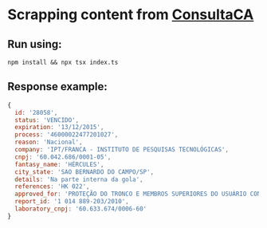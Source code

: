 # Scrapping content from [ConsultaCA](https://consultaca.com)

## Run using:
```npm install && npx tsx index.ts```

## Response example:
```js
{
  id: '28058',
  status: 'VENCIDO',
  expiration: '13/12/2015',
  process: '46000022477201027',
  reason: 'Nacional',
  company: 'IPT/FRANCA - INSTITUTO DE PESQUISAS TECNOLÓGICAS',
  cnpj: '60.042.686/0001-05',
  fantasy_name: 'HÉRCULES',
  city_state: 'SAO BERNARDO DO CAMPO/SP',
  details: 'Na parte interna da gola',
  references: 'HK 022',
  approved_for: 'PROTEÇÃO DO TRONCO E MEMBROS SUPERIORES DO USUÁRIO CONTRA RISCOS DE ORIGEM TÉRMICA (FRIO).',
  report_id: '1 014 889-203/2010',
  laboratory_cnpj: '60.633.674/0006-60'
}
```
